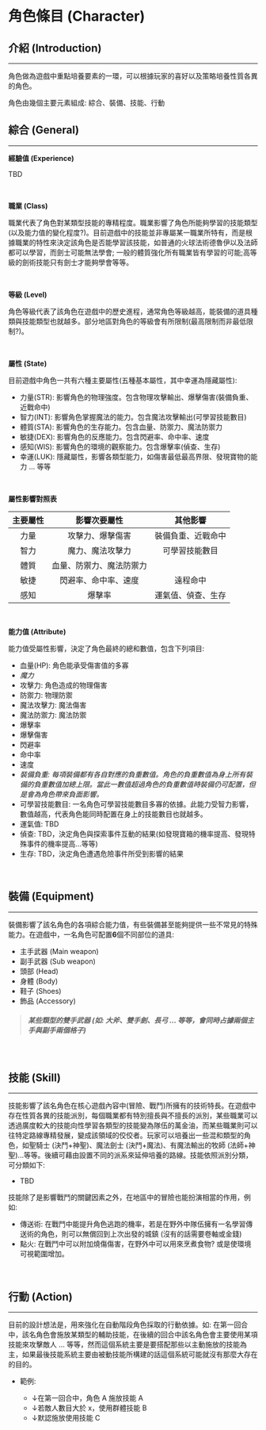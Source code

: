 # 角色條目 (Character)

## 介紹 (Introduction)
---

角色做為遊戲中重點培養要素的一環，可以根據玩家的喜好以及策略培養性質各異的角色。

角色由幾個主要元素組成: 綜合、裝備、技能、行動

## 綜合 (General)
---

**經驗值 (Experience)**

TBD

</br>

**職業 (Class)**

職業代表了角色對某類型技能的專精程度。職業影響了角色所能夠學習的技能類型(以及能力值的變化程度?)。目前遊戲中的技能並非專屬某一職業所特有，而是根據職業的特性來決定該角色是否能學習該技能，如普通的火球法術德魯伊以及法師都可以學習，而劍士可能無法學會; 一般的體質強化所有職業皆有學習的可能;高等級的劍術技能只有劍士才能夠學會等等。

</br>

**等級 (Level)**

角色等級代表了該角色在遊戲中的歷史進程，通常角色等級越高，能裝備的道具種類與技能類型也就越多。部分地區對角色的等級會有所限制(最高限制而非最低限制?)。

</br>

**屬性 (State)**

目前遊戲中角色一共有六種主要屬性(五種基本屬性，其中幸運為隱藏屬性):

- 力量(STR): 影響角色的物理強度。包含物理攻擊輸出、爆擊傷害(裝備負重、近戰命中)
- 智力(INT): 影響角色掌握魔法的能力。包含魔法攻擊輸出(可學習技能數目)
- 體質(STA): 影響角色的生存能力。包含血量、防禦力、魔法防禦力
- 敏捷(DEX): 影響角色的反應能力。包含閃避率、命中率、速度
- 感知(WIS): 影響角色的環境的觀察能力。包含爆擊率(偵查、生存)
- 幸運(LUK): 隱藏屬性，影響各類型能力，如傷害最低最高界限、發現寶物的能力 ... 等等

</br>

**屬性影響對照表**

| 主要屬性 |       影響次要屬性       |      其他影響      |
| :------: | :----------------------: | :----------------: |
|   力量   |     攻擊力、爆擊傷害     | 裝備負重、近戰命中 |
|   智力   |     魔力、魔法攻擊力     | 可學習技能數目 |
|   體質   | 血量、防禦力、魔法防禦力 |                    |
|   敏捷   |   閃避率、命中率、速度   |      遠程命中      |
|   感知   |          爆擊率          | 運氣值、偵查、生存 |

</br>

**能力值 (Attribute)**

能力值受屬性影響，決定了角色最終的總和數值，包含下列項目:

+ 血量(HP): 角色能承受傷害值的多寡
+ *魔力*
+ 攻擊力: 角色造成的物理傷害
+ 防禦力: 物理防禦
+ 魔法攻擊力: 魔法傷害
+ 魔法防禦力: 魔法防禦
+ 爆擊率
+ 爆擊傷害
+ 閃避率
+ 命中率
+ 速度
+ *裝備負重: 每項裝備都有各自對應的負重數值。角色的負重數值為身上所有裝備的負重數值加總上限。當此一數值超過角色的負重數值時裝備仍可配置，但是會為角色帶來負面影響。*
+ 可學習技能數目: 一名角色可學習技能數目多寡的依據。此能力受智力影響，數值越高，代表角色能同時配置在身上的技能數目也就越多。
+ 運氣值: TBD
+ 偵查: TBD，決定角色與探索事件互動的結果(如發現寶箱的機率提高、發現特殊事件的機率提高...等等)
+ 生存: TBD，決定角色遭遇危險事件所受到影響的結果

</br>

## 裝備 (Equipment)
---

裝備影響了該名角色的各項綜合能力值，有些裝備甚至能夠提供一些不常見的特殊能力。在遊戲中，一名角色可配置**6**個不同部位的道具:

- 主手武器 (Main weapon)
- 副手武器 (Sub weapon)
- 頭部 (Head)
- 身體 (Body)
- 鞋子 (Shoes)
- 飾品 (Accessory)

> ##### *某些類型的雙手武器 (如: 大斧、雙手劍、長弓 ... 等等，會同時占據兩個主手與副手兩個格子)*

</br>

## 技能 (Skill)
---

技能影響了該名角色在核心遊戲內容中(冒險、戰鬥)所擁有的技術特長。在遊戲中存在性質各異的技能派別，每個職業都有特別擅長與不擅長的派別，某些職業可以透過廣度較大的技能向性學習各類型的技能變為隊伍的萬金油，而某些職業則可以往特定路線專精發展，變成該領域的佼佼者。玩家可以培養出一些混和類型的角色，如聖騎士 (決鬥+神聖)、魔法劍士 (決鬥+魔法)、有魔法輸出的牧師 (法師+神聖)...等等。後續可藉由設置不同的派系來延伸培養的路線。技能依照派別分類，可分類如下:

- TBD


技能除了是影響戰鬥的關鍵因素之外，在地區中的冒險也能扮演相當的作用，例如:

- 傳送術: 在戰鬥中能提升角色逃跑的機率，若是在野外中隊伍擁有一名學習傳送術的角色，則可以無償回到上次出發的城鎮 (沒有的話需要卷軸或金錢)
- 點火: 在戰鬥中可以附加燒傷傷害，在野外中可以用來烹煮食物? 或是使環境可視範圍增加。


</br>

## 行動 (Action)
---

目前的設計想法是，用來強化在自動階段角色採取的行動依據。如: 在第一回合中，該名角色會施放某類型的輔助技能，在後續的回合中該名角色會主要使用某項技能來攻擊敵人 ... 等等，然而這個系統主要是要搭配那些以主動施放的技能為主，如果最後技能系統主要由被動技能所構建的話這個系統可能就沒有那麼大存在的目的。

- 範例:

  + ↓在第一回合中，角色 A 施放技能 A
  + ↓若敵人數目大於 x，使用群體技能 B
  + ↓默認施放使用技能 C